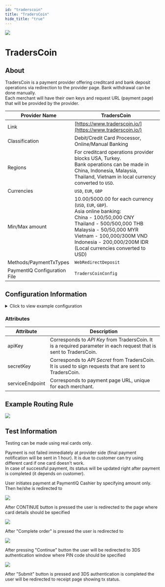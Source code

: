```yaml
--- 
id: "traderscoin" 
title: "TradersCoin"
hide_title: "true"
---
```

 
![](/img/providers/logos/traderscoin.png)

# TradersCoin

## About
TradersCoin is a payment provider offering creditcard and bank deposit operations via redirection to the provider page. Bank withdrawal can be done manually.<br/>
Each merchant will have their own keys and request URL (payment page) that will be provided by the provider.

| Provider Name                | TradersCoin                                                                                                                                                                                                                                                                    |
|------------------------------|--------------------------------------------------------------------------------------------------------------------------------------------------------------------------------------------------------------------------------------------------------------------------------|
| Link                         | [https://www.traderscoin.io/](https://www.traderscoin.io/)                                                                                                                                                                                                                     |
| Classification               | Debit/Credit Card Processor, Online/Manual Banking                                                                                                                                                                                                                             |
| Regions                      | For creditcard operations provider blocks USA, Turkey.<br/>Bank operations can be made in China, Indonesia, Malaysia, Thailand, Vietnam in local currency converted to `USD`.                                                                                                  |
| Currencies                   | `USD`, `EUR`, `GBP`                                                                                                                                                                                                                                                            |
| Min/Max amount               | 10.00/5000.00 for each currency (`USD`, `EUR`, `GBP`).<br/>Asia online banking:<br/>China - 100/50,000 CNY<br/>Thailand - 500/500,000 THB<br/>Malaysia - 50/50,000 MYR<br/>Vietnam - 100,000/300M VND<br/>Indonesia - 200,000/200M IDR<br/>(Local currencies converted to USD) |
| Methods/PaymentTxTypes       | `WebRedirectDeposit`                                                                                                                                                                                                                                                           |
| PaymentIQ Configuration File | `TradersCoinConfig`                                                                                                                                                                                                                                                            |

## Configuration Information

<details>
<summary>Click to view example configuration</summary>
<br/>

```xml
<com.devcode.paymentiq.integration.traderscoin.TradersCoinConfig>
  <enabled>true</enabled>
  <useViqProxy>false</useViqProxy>
  <accounts>
    <entry>
      <string>DEFAULT</string>
      <account>
        <apiKey>??</apiKey><!--API Key-->
        <secretKey>??</secretKey><!--API Secret-->
        <supportedCurrencies>USD|EUR|GBP</supportedCurrencies>
        <serviceEndpoint>??</serviceEndpoint><!--Payment page URL, unique for each merchant-->
      </account>
    </entry>
  </accounts>
  <container>window</container>
  <testMode>false</testMode>
  <version>1.0</version>
  <defaultDescriptor>Bambora Payment: ${ptx.txRefId}</defaultDescriptor>
</com.devcode.paymentiq.integration.traderscoin.TradersCoinConfig>

```
</details>

### Attributes

| Attribute       | Description                                                                                                        |
|-----------------|--------------------------------------------------------------------------------------------------------------------|
| apiKey          | Corresponds to *API Key* from TradersCoin. It is a required parameter in each request that is sent to TradersCoin. |
| secretKey       | Corresponds to *API Secret* from TradersCoin. It is used to sign requests that are sent to TradersCoin.            |
| serviceEndpoint | Corresponds to payment page URL, unique for each merchant.                                                         |

## Example Routing Rule

![](/img/providers/routing/traderscoin.png)

## Test Information

Testing can be made using real cards only.

Payment is not failed immediately at provider side (final payment notification will be sent in 1 hour). It is due to customer can try using different card if one card doesn't work.<br/>
In case of successful payment, its status will be updated right after payment is completed (it depends on customer).

User initiates payment at PaymentIQ Cashier by specifying amount only. Then he/she is redirected to

![](/img/providers/traderscoin01.png)

After CONTINUE button is pressed the user is redirected to the page where card details should be specified

![](/img/providers/traderscoin02.png)

After "Complete order" is pressed the user is redirected to

![](/img/providers/traderscoin03.png)

After pressing "Continue" button the user will be redirected to 3DS authentication window where PIN code should be specified

![](/img/providers/traderscoin04.png)

After "Submit" button is pressed and 3DS authentication is completed the user will be redirected to receipt page showing tx status.
